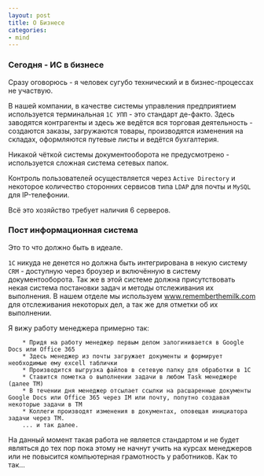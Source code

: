 ```yaml
---
layout: post
title: О Бизнесе
categories:
- mind
---
```

### Сегодня - ИС в бизнесе

Сразу оговорюсь - я человек сугубо технический и в бизнес-процессах не участвую.

В нашей компании, в качестве системы управления предприятием используется терминальная `1C УПП` - это стандарт де-факто. Здесь заводятся контрагенты и здесь же ведётся вся торговая деятельность - создаются заказы, загружаются товары, производятся изменения на складах, оформляются путевые листы и ведётся бухгалтерия.

Никакой чёткой системы документооборота не предусмотрено - используется сложная система сетевых папок.

Контроль пользователей осуществляется через `Active Directory` и некоторое количество сторонних сервисов типа `LDAP` для почты и `MySQL` для IP-телефонии.

Всё это хозяйство требует наличия 6 серверов.

### Пост информационная система

Это то что должно быть в идеале.

`1C` никуда не денется но должна быть интегрирована в некую систему `CRM` - доступную через броузер и включённую в систему документооборота. Так же в этой системе должна присутствовать некая система постановки задач и методы отслеживания их выполнения. В нашем отделе мы используем www.rememberthemilk.com для отслеживания некоторых дел, а так же для отметки об их выполнении.

Я вижу работу менеджера примерно так:

        * Придя на работу менеджер первым делом залогинивается в Google Docs или Office 365
        * Здесь менеджер из почты загружает документы и формирует необходимые ему excell таблички
        * Производится выгрузка файлов в сетевую папку для обработки в 1C
        * Ставится пометка о выполнении задачи в любом Task менеджере (далее TM)
        * В течении дня менеджер отсылает ссылки на расшаренные документы Google Docs или Office 365 через IM или почту, попутно создавая некоторые задачи в TM
        * Коллеги производят изменения в документах, оповещая инициатора задачи через TM.
        ... и так далее.
        
На данный момент такая работа не является стандартом и не будет являться до тех пор пока этому не начнут учить на курсах менеджеров или не повысится компьютерная грамотность у работников. Как то так...
